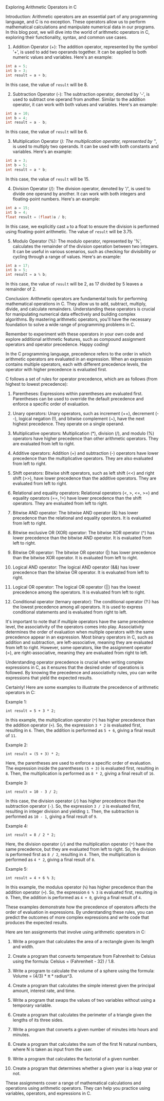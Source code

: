 Exploring Arithmetic Operators in C

Introduction:
Arithmetic operators are an essential part of any programming language, and C is no exception. These operators allow us to perform mathematical calculations and manipulate numerical data in our programs. In this blog post, we will dive into the world of arithmetic operators in C, exploring their functionality, syntax, and common use cases.

1. Addition Operator (+):
The addition operator, represented by the symbol '+', is used to add two operands together. It can be applied to both numeric values and variables. Here's an example:

```c
int a = 5;
int b = 3;
int result = a + b;
```

In this case, the value of `result` will be 8.

2. Subtraction Operator (-):
The subtraction operator, denoted by '-', is used to subtract one operand from another. Similar to the addition operator, it can work with both values and variables. Here's an example:

```c
int a = 10;
int b = 4;
int result = a - b;
```

In this case, the value of `result` will be 6.

3. Multiplication Operator (*):
The multiplication operator, represented by '*', is used to multiply two operands. It can be used with both constants and variables. Here's an example:

```c
int a = 3;
int b = 5;
int result = a * b;
```

In this case, the value of `result` will be 15.

4. Division Operator (/):
The division operator, denoted by '/', is used to divide one operand by another. It can work with both integers and floating-point numbers. Here's an example:

```c
int a = 15;
int b = 4;
float result = (float)a / b;
```

In this case, we explicitly cast `a` to a float to ensure the division is performed using floating-point arithmetic. The value of `result` will be 3.75.

5. Modulo Operator (%):
The modulo operator, represented by '%', calculates the remainder of the division operation between two integers. It can be useful in various scenarios, such as checking for divisibility or cycling through a range of values. Here's an example:

```c
int a = 17;
int b = 5;
int result = a % b;
```

In this case, the value of `result` will be 2, as 17 divided by 5 leaves a remainder of 2.

Conclusion:
Arithmetic operators are fundamental tools for performing mathematical operations in C. They allow us to add, subtract, multiply, divide, and calculate remainders. Understanding these operators is crucial for manipulating numerical data effectively and building complex algorithms. By mastering arithmetic operators, you'll have the necessary foundation to solve a wide range of programming problems in C.

Remember to experiment with these operators in your own code and explore additional arithmetic features, such as compound assignment operators and operator precedence. Happy coding!




In the C programming language, precedence refers to the order in which arithmetic operators are evaluated in an expression. When an expression contains multiple operators, each with different precedence levels, the operator with higher precedence is evaluated first.

C follows a set of rules for operator precedence, which are as follows (from highest to lowest precedence):

1. Parentheses: Expressions within parentheses are evaluated first. Parentheses can be used to override the default precedence and enforce a specific order of evaluation.

2. Unary operators: Unary operators, such as increment (++), decrement (--), logical negation (!), and bitwise complement (~), have the next highest precedence. They operate on a single operand.

3. Multiplicative operators: Multiplication (*), division (/), and modulo (%) operators have higher precedence than other arithmetic operators. They are evaluated from left to right.

4. Additive operators: Addition (+) and subtraction (-) operators have lower precedence than the multiplicative operators. They are also evaluated from left to right.

5. Shift operators: Bitwise shift operators, such as left shift (<<) and right shift (>>), have lower precedence than the additive operators. They are evaluated from left to right.

6. Relational and equality operators: Relational operators (<, >, <=, >=) and equality operators (==, !=) have lower precedence than the shift operators. They are evaluated from left to right.

7. Bitwise AND operator: The bitwise AND operator (&) has lower precedence than the relational and equality operators. It is evaluated from left to right.

8. Bitwise exclusive OR (XOR) operator: The bitwise XOR operator (^) has lower precedence than the bitwise AND operator. It is evaluated from left to right.

9. Bitwise OR operator: The bitwise OR operator (|) has lower precedence than the bitwise XOR operator. It is evaluated from left to right.

10. Logical AND operator: The logical AND operator (&&) has lower precedence than the bitwise OR operator. It is evaluated from left to right.

11. Logical OR operator: The logical OR operator (||) has the lowest precedence among the operators. It is evaluated from left to right.

12. Conditional operator (ternary operator): The conditional operator (?:) has the lowest precedence among all operators. It is used to express conditional statements and is evaluated from right to left.

It's important to note that if multiple operators have the same precedence level, the associativity of the operators comes into play. Associativity determines the order of evaluation when multiple operators with the same precedence appear in an expression. Most binary operators in C, such as addition and subtraction, are left-associative, meaning they are evaluated from left to right. However, some operators, like the assignment operator (=), are right-associative, meaning they are evaluated from right to left.

Understanding operator precedence is crucial when writing complex expressions in C, as it ensures that the desired order of operations is followed. By knowing the precedence and associativity rules, you can write expressions that yield the expected results.





Certainly! Here are some examples to illustrate the precedence of arithmetic operators in C:

Example 1:
```
int result = 5 + 3 * 2;
```
In this example, the multiplication operator (`*`) has higher precedence than the addition operator (`+`). So, the expression `3 * 2` is evaluated first, resulting in `6`. Then, the addition is performed as `5 + 6`, giving a final result of `11`.

Example 2:
```
int result = (5 + 3) * 2;
```
Here, the parentheses are used to enforce a specific order of evaluation. The expression inside the parentheses `(5 + 3)` is evaluated first, resulting in `8`. Then, the multiplication is performed as `8 * 2`, giving a final result of `16`.

Example 3:
```
int result = 10 - 3 / 2;
```
In this case, the division operator (`/`) has higher precedence than the subtraction operator (`-`). So, the expression `3 / 2` is evaluated first, resulting in integer division and yielding `1`. Then, the subtraction is performed as `10 - 1`, giving a final result of `9`.

Example 4:
```
int result = 8 / 2 * 2;
```
Here, the division operator (`/`) and the multiplication operator (`*`) have the same precedence, but they are evaluated from left to right. So, the division is performed first as `8 / 2`, resulting in `4`. Then, the multiplication is performed as `4 * 2`, giving a final result of `8`.

Example 5:
```
int result = 4 + 6 % 3;
```
In this example, the modulus operator (`%`) has higher precedence than the addition operator (`+`). So, the expression `6 % 3` is evaluated first, resulting in `0`. Then, the addition is performed as `4 + 0`, giving a final result of `4`.

These examples demonstrate how the precedence of operators affects the order of evaluation in expressions. By understanding these rules, you can predict the outcomes of more complex expressions and write code that produces the expected results.


Here are ten assignments that involve using arithmetic operators in C:

1. Write a program that calculates the area of a rectangle given its length and width.

2. Create a program that converts temperature from Fahrenheit to Celsius using the formula: Celsius = (Fahrenheit - 32) / 1.8.

3. Write a program to calculate the volume of a sphere using the formula: Volume = (4/3) * π * radius^3.

4. Create a program that calculates the simple interest given the principal amount, interest rate, and time.

5. Write a program that swaps the values of two variables without using a temporary variable.

6. Create a program that calculates the perimeter of a triangle given the lengths of its three sides.

7. Write a program that converts a given number of minutes into hours and minutes.

8. Create a program that calculates the sum of the first N natural numbers, where N is taken as input from the user.

9. Write a program that calculates the factorial of a given number.

10. Create a program that determines whether a given year is a leap year or not.

These assignments cover a range of mathematical calculations and operations using arithmetic operators. They can help you practice using variables, operators, and expressions in C.
